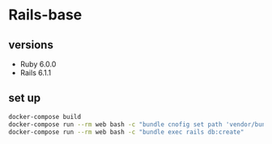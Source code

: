 # Rails-base

## versions
- Ruby 6.0.0
- Rails 6.1.1

## set up
```sh
docker-compose build
docker-compose run --rm web bash -c "bundle cnofig set path 'vendor/bundle' && bundle install"
docker-compose run --rm web bash -c "bundle exec rails db:create"
```

